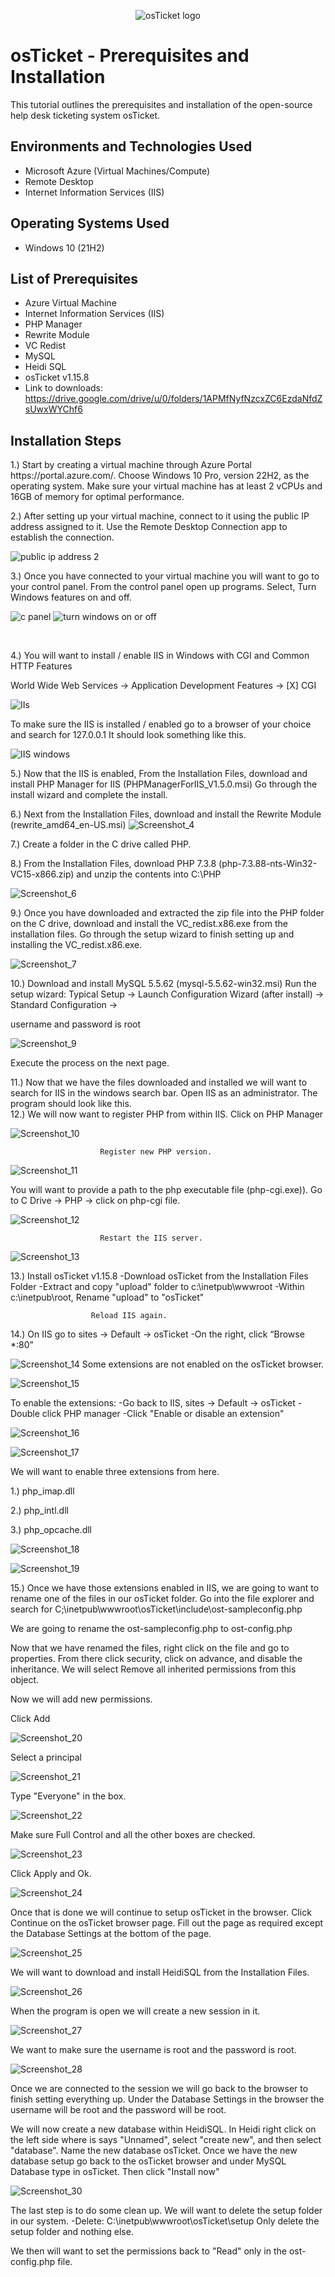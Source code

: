 <p align="center">
<img src="https://i.imgur.com/Clzj7Xs.png" alt="osTicket logo"/>
</p>

<h1>osTicket - Prerequisites and Installation</h1>
This tutorial outlines the prerequisites and installation of the open-source help desk ticketing system osTicket.<br />




<h2>Environments and Technologies Used</h2>

- Microsoft Azure (Virtual Machines/Compute)
- Remote Desktop
- Internet Information Services (IIS)

<h2>Operating Systems Used </h2>

- Windows 10</b> (21H2)

<h2>List of Prerequisites</h2>

- Azure Virtual Machine
- Internet Information Services (IIS)
- PHP Manager
- Rewrite Module
- VC Redist
- MySQL
- Heidi SQL
- osTicket v1.15.8
- Link to downloads: https://drive.google.com/drive/u/0/folders/1APMfNyfNzcxZC6EzdaNfdZsUwxWYChf6


<h2>Installation Steps</h2>

<p> 1.) Start by creating a virtual machine through Azure Portal https://portal.azure.com/. Choose Windows 10 Pro, version 22H2, as the operating system. Make sure your virtual machine has at least 2 vCPUs and 16GB of memory for optimal performance.

  2.) After setting up your virtual machine, connect to it using the public IP address assigned to it. Use the Remote Desktop Connection app to establish the connection.

 
  ![public ip address 2](https://github.com/user-attachments/assets/b6af105b-4d0f-4250-8d19-1f1c174b4900)

 3.) Once you have connected to your virtual machine you will want to go to your control panel. From the control panel open up programs. Select, Turn Windows features on and off.
</p>

 ![c panel](https://github.com/user-attachments/assets/4e7a3f8c-1261-4dd7-a8c5-0de789fa3674)
![turn windows on or off](https://github.com/user-attachments/assets/9c77099b-b59d-47ce-b024-229768194f12)




</p>
<br />

<p>
</p>
<p> 4.) You will want to install / enable IIS in Windows with CGI and Common HTTP Features

World Wide Web Services -> Application Development Features -> [X] CGI

![IIs](https://github.com/user-attachments/assets/9b987bc1-3350-4848-a15b-adc63e793e8b)

To make sure the IIS is installed / enabled go to a browser of your choice and search for 127.0.0.1 It should look something like this.

<p>

  ![IIS windows](https://github.com/user-attachments/assets/a72127f6-5bb2-419e-ac9e-603c516ea602)

5.) Now that the IIS is enabled, From the Installation Files, download and install PHP Manager for IIS (PHPManagerForIIS_V1.5.0.msi) Go through the install wizard and complete the install.

6.) Next from the Installation Files, download and install the Rewrite Module (rewrite_amd64_en-US.msi)
![Screenshot_4](https://github.com/user-attachments/assets/b7c80b06-6741-4488-b7b4-a25a9a0fb816)

7.) Create a folder in the C drive called PHP.

8.) From the Installation Files, download PHP 7.3.8 (php-7.3.88-nts-Win32-VC15-x866.zip) and unzip the contents into C:\PHP
<p>

  ![Screenshot_6](https://github.com/user-attachments/assets/97517a45-f939-4563-b89f-a0890a0da9b9)

9.) Once you have downloaded and extracted the zip file into the PHP folder on the C drive, download and install the VC_redist.x86.exe from the installation files. Go through the setup wizard to finish setting up and installing the VC_redist.x86.exe.

![Screenshot_7](https://github.com/user-attachments/assets/f619d30e-b1a0-4977-807d-f9d0d33bf15f)

10.) Download and install MySQL 5.5.62 (mysql-5.5.62-win32.msi) Run the setup wizard: Typical Setup -> Launch Configuration Wizard (after install) -> Standard Configuration ->

username and password is root

![Screenshot_9](https://github.com/user-attachments/assets/ae5d9f7f-4cad-46dc-b174-c52b0a10a310)

Execute the process on the next page.
</p>11.) Now that we have the files downloaded and installed we will want to search for IIS in the windows search bar. Open IIS as an administrator. The program should look like this.
<br />12.) We will now want to register PHP from within IIS. Click on PHP Manager

![Screenshot_10](https://github.com/user-attachments/assets/2786e79a-5c61-4602-9548-6b0a81883e14)


                        Register new PHP version.

![Screenshot_11](https://github.com/user-attachments/assets/4c3c542a-6803-474c-9009-a36f1191c40a)

You will want to provide a path to the php executable file (php-cgi.exe)). Go to C Drive -> PHP -> click on php-cgi file.

![Screenshot_12](https://github.com/user-attachments/assets/64c5d9dd-385f-4790-8792-722996f94d5e)

                        Restart the IIS server.

![Screenshot_13](https://github.com/user-attachments/assets/127e2ea7-dc06-4d0d-81bc-d213c49c6f24)

13.) Install osTicket v1.15.8 -Download osTicket from the Installation Files Folder -Extract and copy "upload" folder to c:\inetpub\wwwroot -Within c:\inetpub\root, Rename "upload" to "osTicket"

                      Reload IIS again.

14.) On IIS go to sites -> Default -> osTicket -On the right, click “Browse *:80”

![Screenshot_14](https://github.com/user-attachments/assets/02f41c42-9baf-4d2f-abc6-0a59aa6e1503)
Some extensions are not enabled on the osTicket browser.

![Screenshot_15](https://github.com/user-attachments/assets/66910d8c-e5fa-45a0-b6dd-bb71f9fad5cc)

To enable the extensions: -Go back to IIS, sites -> Default -> osTicket -Double click PHP manager -Click "Enable or disable an extension"

![Screenshot_16](https://github.com/user-attachments/assets/744cae2f-736c-4816-a6dd-fcaff38ae227)

![Screenshot_17](https://github.com/user-attachments/assets/fd8ad3df-4080-4788-b0fd-c697b8db153d)

We will want to enable three extensions from here.

1.) php_imap.dll

2.) php_intl.dll

3.) php_opcache.dll

![Screenshot_18](https://github.com/user-attachments/assets/72c2de6c-81df-47e0-9749-a4c688a9df42)

![Screenshot_19](https://github.com/user-attachments/assets/4c2fccdd-ba43-4680-89c5-622344614075)

15.) Once we have those extensions enabled in IIS, we are going to want to rename one of the files in our osTicket folder. Go into the file explorer and search for C;\inetpub\wwwroot\osTicket\include\ost-sampleconfig.php

We are going to rename the ost-sampleconfig.php to ost-config.php

Now that we have renamed the files, right click on the file and go to properties. From there click security, click on advance, and disable the inheritance. We will select Remove all inherited permissions from this object.

Now we will add new permissions.

Click Add

![Screenshot_20](https://github.com/user-attachments/assets/3f402f4f-484c-4679-931a-0b17b6ae79be)

Select a principal

![Screenshot_21](https://github.com/user-attachments/assets/0e535290-b7fe-48c7-ba34-92a124f9b18f)

Type "Everyone" in the box.

![Screenshot_22](https://github.com/user-attachments/assets/7f6300e6-a606-4dc6-9d61-41cedc8093ef)

Make sure Full Control and all the other boxes are checked.

![Screenshot_23](https://github.com/user-attachments/assets/98084bf8-b053-4c9d-bead-7f90f12e9dbb)

Click Apply and Ok.

![Screenshot_24](https://github.com/user-attachments/assets/d54dca1a-821f-49dc-9b4b-f07ce36b2eff)

Once that is done we will continue to setup osTicket in the browser. Click Continue on the osTicket browser page. Fill out the page as required except the Database Settings at the bottom of the page. 

![Screenshot_25](https://github.com/user-attachments/assets/dfba4849-fa03-4916-a497-ef033a119434)


We will want to download and install HeidiSQL from the Installation Files.

![Screenshot_26](https://github.com/user-attachments/assets/f88f63ea-60dc-471c-b149-05d60ea9033f)

When the program is open we will create a new session in it.

![Screenshot_27](https://github.com/user-attachments/assets/c9e116ff-2e0a-40a4-b98b-c764d770e719)

We want to make sure the username is root and the password is root.

![Screenshot_28](https://github.com/user-attachments/assets/846290c4-9b20-4882-8891-41159de252e1)

Once we are connected to the session we will go back to the browser to finish setting everything up. Under the Database Settings in the browser the username will be root and the password will be root.

We will now create a new database within HeidiSQL. In Heidi right click on the left side where is says "Unnamed", select "create new", and then select "database". Name the new database osTicket. Once we have the new database setup go back to the osTicket browser and under MySQL Database type in osTicket.
Then click "Install now"

![Screenshot_30](https://github.com/user-attachments/assets/d1387969-341e-4453-b97f-5f2c427ba8c2)

The last step is to do some clean up. We will want to delete the setup folder in our system. -Delete: C:\inetpub\wwwroot\osTicket\setup Only delete the setup folder and nothing else.

We then will want to set the permissions back to "Read" only in the ost-config.php file.
